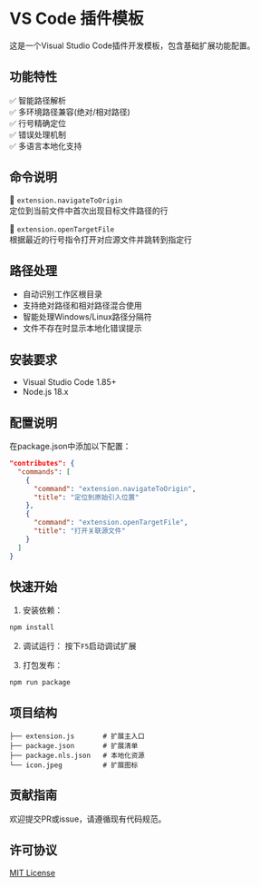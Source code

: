 # VS Code 插件模板

这是一个Visual Studio Code插件开发模板，包含基础扩展功能配置。

## 功能特性

✅ 智能路径解析  
✅ 多环境路径兼容(绝对/相对路径)  
✅ 行号精确定位  
✅ 错误处理机制  
✅ 多语言本地化支持

## 命令说明

🔧 `extension.navigateToOrigin`  
定位到当前文件中首次出现目标文件路径的行

🔧 `extension.openTargetFile`  
根据最近的行号指令打开对应源文件并跳转到指定行

## 路径处理

- 自动识别工作区根目录
- 支持绝对路径和相对路径混合使用
- 智能处理Windows/Linux路径分隔符
- 文件不存在时显示本地化错误提示

## 安装要求

- Visual Studio Code 1.85+ 
- Node.js 18.x

## 配置说明

在package.json中添加以下配置：

```json
"contributes": {
  "commands": [
    {
      "command": "extension.navigateToOrigin",
      "title": "定位到原始引入位置"
    },
    {
      "command": "extension.openTargetFile",
      "title": "打开关联源文件"
    }
  ]
}
```

## 快速开始

1. 安装依赖：
```bash
npm install
```

2. 调试运行：
按下`F5`启动调试扩展

3. 打包发布：
```bash
npm run package
```

## 项目结构

```
├── extension.js       # 扩展主入口
├── package.json       # 扩展清单
├── package.nls.json   # 本地化资源
└── icon.jpeg          # 扩展图标
```

## 贡献指南

欢迎提交PR或issue，请遵循现有代码规范。

## 许可协议

[MIT License](LICENSE.md)